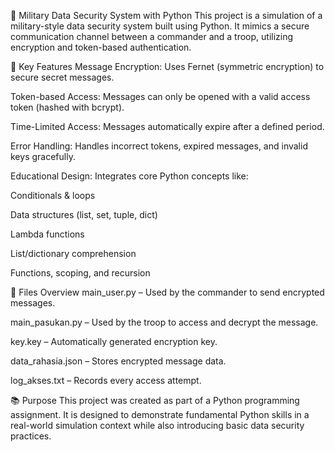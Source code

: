 🔐 Military Data Security System with Python
This project is a simulation of a military-style data security system built using Python. It mimics a secure communication channel between a commander and a troop, utilizing encryption and token-based authentication.

🧰 Key Features
Message Encryption: Uses Fernet (symmetric encryption) to secure secret messages.

Token-based Access: Messages can only be opened with a valid access token (hashed with bcrypt).

Time-Limited Access: Messages automatically expire after a defined period.

Error Handling: Handles incorrect tokens, expired messages, and invalid keys gracefully.

Educational Design: Integrates core Python concepts like:

Conditionals & loops

Data structures (list, set, tuple, dict)

Lambda functions

List/dictionary comprehension

Functions, scoping, and recursion

📁 Files Overview
main_user.py – Used by the commander to send encrypted messages.

main_pasukan.py – Used by the troop to access and decrypt the message.

key.key – Automatically generated encryption key.

data_rahasia.json – Stores encrypted message data.

log_akses.txt – Records every access attempt.

📚 Purpose
This project was created as part of a Python programming assignment. It is designed to demonstrate fundamental Python skills in a real-world simulation context while also introducing basic data security practices.
